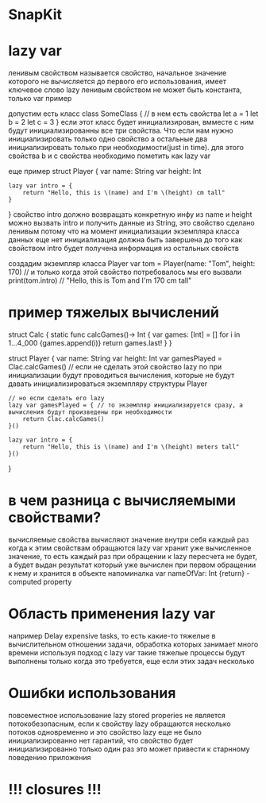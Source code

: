 #  SnapKit


#  lazy var
ленивым свойством называется свойство, начальное значение которого не вычисляется до первого его использования, имеет ключевое слово lazy
ленивым свойством не может быть константа, только var
пример

допустим есть класс
class SomeClass {
    // в нем есть свойства
    let a = 1
    let b = 2
    let c = 3
}
если этот класс будет инициализирован, вмместе с ним будут инициализированны все три свойства. Что если нам нужно инициализировать только одно свойство
а остальные два инициализировать только при необходимости(just in time). для этого свойства b и c свойства необходимо пометить как lazy var

еще пример
struct Player {
    var name: String
    var height: Int
    
    lazy var intro = {
        return "Hello, this is \(name) and I'm \(height) cm tall"
    }
}
свойство intro должно возвращать конкретную инфу из name и height
можно вызвать intro и получить данные из String, это свойство сделано ленивым потому что на момент инициализации экземпляра класса данных еще нет
инициализация должна быть завершена до того как свойством intro будет получена информация из остальных свойств

создадим экземпляр класса Player
var tom = Player(name: "Tom", height: 170)
// и только когда этой свойство потребовалось мы его вызвали
print(tom.intro) // "Hello, this is Tom and I'm 170 cm tall"

# пример тяжелых вычислений
struct Calc {
    static func calcGames()-> Int {
        var games: [Int] = []
        for i in 1...4_000 {games.append(i)}
        return games.last!
    }
}

struct Player {
    var name: String
    var height: Int
    var gamesPlayed = Clac.calcGames() // если не сделать этой свойство lazy по при инициализации будут проводиться вычисления, которые не будут давать
    инициализироваться экземпляру структуры Player
    
    // но если сделать его lazy
    lazy var gamesPlayed = { // то экземпляр инициализируется сразу, а вычисления будут произведены при необходимости
        return Clac.calcGames()
    }()
    
    lazy var intro = {
        return "Hello, this is \(name) and I'm \(height) meters tall"
    }()
}
# в чем разница с вычисляемыми свойствами? 
вычисляемые свойства вычисляют значение внутри себя каждый раз когда к этим свойствам обращаются
lazy var хранит уже вычисленное значение, то есть каждый раз при обращении к lazy пересчета не будет, а будет выдан результат который уже вычислен
при первом обращении к нему и хранится в объекте
напоминалка var nameOfVar: Int {return} - computed property


# Область применения lazy var
например Delay expensive tasks, то есть какие-то тяжелые в вычислительном отношении задачи, обработка которых занимает много времени
используя подход с lazy var такие тяжелые процессы будут выполнены только когда это требуется, еще если этих задач несколько

# Ошибки использования
повсеместное использование lazy stored properies не является потокобезопасным, если к свойству lazy обращаются несколько потоков
одновременно и это свойство lazy еще не было инициализированно нет гарантий, что свойство будет инициализированно только один раз
это может привести к старнному поведению приложения



# !!! closures !!!

